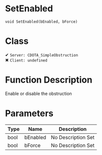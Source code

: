 # SetEnabled
```
void SetEnabled(bEnabled, bForce)
```
# Class
✔ `Server: CDOTA_SimpleObstruction`  
✖ `Client: undefined`  

# Function Description
Enable or disable the obstruction
# Parameters
Type|Name|Description
--|--|--
bool|bEnabled|No Description Set
bool|bForce|No Description Set
